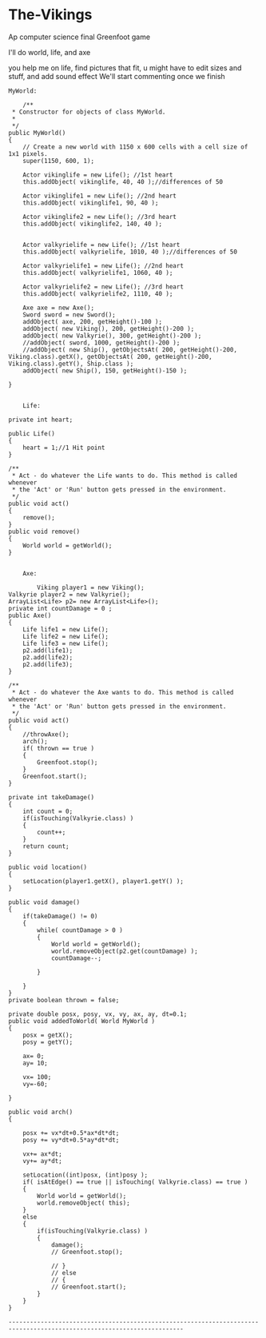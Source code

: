# The-Vikings
Ap computer science final Greenfoot game

I'll do world, life, and axe

you help me on life, find pictures that fit, u might have to edit sizes and stuff, and add sound effect
We'll start commenting once we finish

    MyWorld:
        
        /**
     * Constructor for objects of class MyWorld.
     * 
     */
    public MyWorld()
    {    
        // Create a new world with 1150 x 600 cells with a cell size of 1x1 pixels.
        super(1150, 600, 1);
        
        Actor vikinglife = new Life(); //1st heart
        this.addObject( vikinglife, 40, 40 );//differences of 50
        
        Actor vikinglife1 = new Life(); //2nd heart
        this.addObject( vikinglife1, 90, 40 );
        
        Actor vikinglife2 = new Life(); //3rd heart
        this.addObject( vikinglife2, 140, 40 );

        
        Actor valkyrielife = new Life(); //1st heart
        this.addObject( valkyrielife, 1010, 40 );//differences of 50
        
        Actor valkyrielife1 = new Life(); //2nd heart
        this.addObject( valkyrielife1, 1060, 40 );
        
        Actor valkyrielife2 = new Life(); //3rd heart
        this.addObject( valkyrielife2, 1110, 40 );
        
        Axe axe = new Axe();
        Sword sword = new Sword();
        addObject( axe, 200, getHeight()-100 );
        addObject( new Viking(), 200, getHeight()-200 );
        addObject( new Valkyrie(), 300, getHeight()-200 );
        //addObject( sword, 1000, getHeight()-200 );
        //addObject( new Ship(), getObjectsAt( 200, getHeight()-200, Viking.class).getX(), getObjectsAt( 200, getHeight()-200, Viking.class).getY(), Ship.class );
        addObject( new Ship(), 150, getHeight()-150 );
        
    }
        
        
        Life:
        
    private int heart;
    
    public Life()
    {
        heart = 1;//1 Hit point
    }
    
    /**
     * Act - do whatever the Life wants to do. This method is called whenever
     * the 'Act' or 'Run' button gets pressed in the environment.
     */
    public void act() 
    {
        remove();
    }
    public void remove()
    {
        World world = getWorld();
    }
        
        
        Axe:
            
            Viking player1 = new Viking();
    Valkyrie player2 = new Valkyrie();
    ArrayList<Life> p2= new ArrayList<Life>();
    private int countDamage = 0 ;
    public Axe()
    {
        Life life1 = new Life();
        Life life2 = new Life();
        Life life3 = new Life();
        p2.add(life1);
        p2.add(life2);
        p2.add(life3);
    }

    /**
     * Act - do whatever the Axe wants to do. This method is called whenever
     * the 'Act' or 'Run' button gets pressed in the environment.
     */
    public void act() 
    {
        //throwAxe();
        arch();
        if( thrown == true )
        {
            Greenfoot.stop();
        }
        Greenfoot.start();
    } 

    private int takeDamage()
    { 
        int count = 0;
        if(isTouching(Valkyrie.class) )
        {
            count++;
        }
        return count;
    }

    public void location()
    {
        setLocation(player1.getX(), player1.getY() );
    }

    public void damage()
    {
        if(takeDamage() != 0)
        {
            while( countDamage > 0 )
            {
                World world = getWorld();
                world.removeObject(p2.get(countDamage) );
                countDamage--;

            }

        }
    }
    private boolean thrown = false;

    private double posx, posy, vx, vy, ax, ay, dt=0.1;
    public void addedToWorld( World MyWorld )
    {
        posx = getX();
        posy = getY();

        ax= 0;
        ay= 10;

        vx= 100;
        vy=-60;

    }

    public void arch()
    {

        posx += vx*dt+0.5*ax*dt*dt;
        posy += vy*dt+0.5*ay*dt*dt;

        vx+= ax*dt;
        vy+= ay*dt;

        setLocation((int)posx, (int)posy );
        if( isAtEdge() == true || isTouching( Valkyrie.class) == true )
        {
            World world = getWorld();
            world.removeObject( this);
        }
        else
        {
            if(isTouching(Valkyrie.class) )
            {
                damage();
                // Greenfoot.stop();

                // }
                // else
                // {
                // Greenfoot.start();
            }
        }
    }
        
    -----------------------------------------------------------------------------------------------------------------------
        
